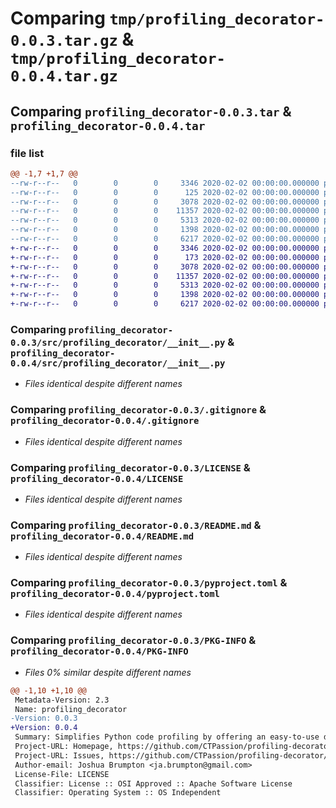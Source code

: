# Comparing `tmp/profiling_decorator-0.0.3.tar.gz` & `tmp/profiling_decorator-0.0.4.tar.gz`

## Comparing `profiling_decorator-0.0.3.tar` & `profiling_decorator-0.0.4.tar`

### file list

```diff
@@ -1,7 +1,7 @@
--rw-r--r--   0        0        0     3346 2020-02-02 00:00:00.000000 profiling_decorator-0.0.3/src/profiling_decorator/__init__.py
--rw-r--r--   0        0        0      125 2020-02-02 00:00:00.000000 profiling_decorator-0.0.3/src/profiling_decorator/version.py
--rw-r--r--   0        0        0     3078 2020-02-02 00:00:00.000000 profiling_decorator-0.0.3/.gitignore
--rw-r--r--   0        0        0    11357 2020-02-02 00:00:00.000000 profiling_decorator-0.0.3/LICENSE
--rw-r--r--   0        0        0     5313 2020-02-02 00:00:00.000000 profiling_decorator-0.0.3/README.md
--rw-r--r--   0        0        0     1398 2020-02-02 00:00:00.000000 profiling_decorator-0.0.3/pyproject.toml
--rw-r--r--   0        0        0     6217 2020-02-02 00:00:00.000000 profiling_decorator-0.0.3/PKG-INFO
+-rw-r--r--   0        0        0     3346 2020-02-02 00:00:00.000000 profiling_decorator-0.0.4/src/profiling_decorator/__init__.py
+-rw-r--r--   0        0        0      173 2020-02-02 00:00:00.000000 profiling_decorator-0.0.4/src/profiling_decorator/version.py
+-rw-r--r--   0        0        0     3078 2020-02-02 00:00:00.000000 profiling_decorator-0.0.4/.gitignore
+-rw-r--r--   0        0        0    11357 2020-02-02 00:00:00.000000 profiling_decorator-0.0.4/LICENSE
+-rw-r--r--   0        0        0     5313 2020-02-02 00:00:00.000000 profiling_decorator-0.0.4/README.md
+-rw-r--r--   0        0        0     1398 2020-02-02 00:00:00.000000 profiling_decorator-0.0.4/pyproject.toml
+-rw-r--r--   0        0        0     6217 2020-02-02 00:00:00.000000 profiling_decorator-0.0.4/PKG-INFO
```

### Comparing `profiling_decorator-0.0.3/src/profiling_decorator/__init__.py` & `profiling_decorator-0.0.4/src/profiling_decorator/__init__.py`

 * *Files identical despite different names*

### Comparing `profiling_decorator-0.0.3/.gitignore` & `profiling_decorator-0.0.4/.gitignore`

 * *Files identical despite different names*

### Comparing `profiling_decorator-0.0.3/LICENSE` & `profiling_decorator-0.0.4/LICENSE`

 * *Files identical despite different names*

### Comparing `profiling_decorator-0.0.3/README.md` & `profiling_decorator-0.0.4/README.md`

 * *Files identical despite different names*

### Comparing `profiling_decorator-0.0.3/pyproject.toml` & `profiling_decorator-0.0.4/pyproject.toml`

 * *Files identical despite different names*

### Comparing `profiling_decorator-0.0.3/PKG-INFO` & `profiling_decorator-0.0.4/PKG-INFO`

 * *Files 0% similar despite different names*

```diff
@@ -1,10 +1,10 @@
 Metadata-Version: 2.3
 Name: profiling_decorator
-Version: 0.0.3
+Version: 0.0.4
 Summary: Simplifies Python code profiling by offering an easy-to-use decorator for measuring function performance. Customize profiling with options for sort criteria and output format. Perfect for quickly identifying bottlenecks.
 Project-URL: Homepage, https://github.com/CTPassion/profiling-decorator
 Project-URL: Issues, https://github.com/CTPassion/profiling-decorator/issues
 Author-email: Joshua Brumpton <ja.brumpton@gmail.com>
 License-File: LICENSE
 Classifier: License :: OSI Approved :: Apache Software License
 Classifier: Operating System :: OS Independent
```


